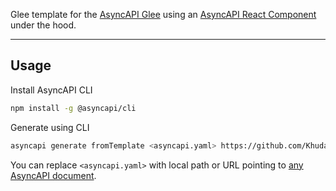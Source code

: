 
Glee template for the [AsyncAPI Glee](https://github.com/asyncapi/glee) using an [AsyncAPI React Component](https://github.com/asyncapi/asyncapi-react) under the hood.

---

## Usage

Install AsyncAPI CLI

```bash
npm install -g @asyncapi/cli
```

Generate using CLI

```bash
asyncapi generate fromTemplate <asyncapi.yaml> https://github.com/KhudaDad414/glee-generator-template
```

You can replace `<asyncapi.yaml>` with local path or URL pointing to [any AsyncAPI document](https://raw.githubusercontent.com/asyncapi/spec/master/examples/streetlights-kafka.yml).
